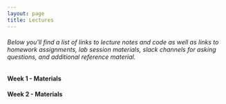 ```yaml
---
layout: page
title: Lectures
---
```


<h6> Below you'll find a list of links to lecture notes and code as well as links to homework assignments, lab session materials, slack channels for asking questions, and additional reference material. </h6>




<h4> Week 1 - Materials </h4>


<h4> Week 2 - Materials </h4>





